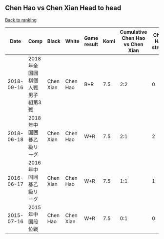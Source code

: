 ## Chen Hao vs Chen Xian Head to head

[Back to ranking](../../index.md)




| **Date** | **Comp** | **Black** | **White** | **Game result** | **Komi** | **Cumulative Chen Hao vs Chen Xian** | **Chen Hao streak** | **Chen Xian streak** | 
| --- | --- | --- | --- | --- | --- | --- | --- | --- |
| 2018-09-16 | 2018年全国囲棋個人戦男子組第3戦 | Chen Xian | Chen Hao | B+R | 7.5 | 2:2 | 0 | 1 | 
| 2018-06-18 | 2018年中国囲碁乙級リーグ | Chen Xian | Chen Hao | W+R | 7.5 | 2:1 | 2 | 0 | 
| 2016-06-17 | 2016年中国囲碁乙級リーグ | Chen Xian | Chen Hao | W+R | 7.5 | 1:1 | 1 | 0 | 
| 2015-07-16 | 2015年中国段位戦 | Chen Hao | Chen Xian | W+R | 7.5 | 0:1 | 0 | 1 |




